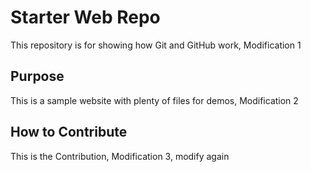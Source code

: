 # Starter Web Repo

This repository is for showing how Git and GitHub work, Modification 1

## Purpose

This is a sample website with plenty of files for demos, Modification 2

## How to Contribute

This is the Contribution, Modification 3, modify again
